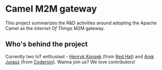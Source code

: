 # Camel M2M gateway

This project summarizes the R&D activities around adopting the Apache Camel as the *Internet Of Things* M2M
gateway.

## Who's behind the project

Currently two IoT enthusiast - [Henryk Konsek](https://twitter.com/hekonsek) (from [Red Hat](http://redhat.com)) and
[Arek Jurasz](https://twitter.com/arekjurasz) (from [Coderion](http://coderion.pl)). Wanna join us? We love
contributors!